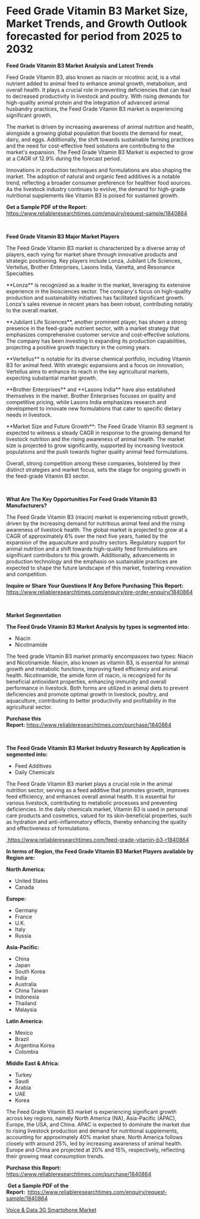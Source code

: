 <p><h1>Feed Grade Vitamin B3 Market Size, Market Trends, and Growth Outlook forecasted for period from 2025 to 2032</h1></p><p><strong>Feed Grade Vitamin B3 Market Analysis and Latest Trends</strong></p>
<p><p>Feed Grade Vitamin B3, also known as niacin or nicotinic acid, is a vital nutrient added to animal feed to enhance animal growth, metabolism, and overall health. It plays a crucial role in preventing deficiencies that can lead to decreased productivity in livestock and poultry. With rising demands for high-quality animal protein and the integration of advanced animal husbandry practices, the Feed Grade Vitamin B3 market is experiencing significant growth.</p><p>The market is driven by increasing awareness of animal nutrition and health, alongside a growing global population that boosts the demand for meat, dairy, and eggs. Additionally, the shift towards sustainable farming practices and the need for cost-effective feed solutions are contributing to the market's expansion. The Feed Grade Vitamin B3 Market is expected to grow at a CAGR of 12.9% during the forecast period. </p><p>Innovations in production techniques and formulations are also shaping the market. The adoption of natural and organic feed additives is a notable trend, reflecting a broader consumer preference for healthier food sources. As the livestock industry continues to evolve, the demand for high-grade nutritional supplements like Vitamin B3 is poised for sustained growth.</p></p>
<p><strong>Get a Sample PDF of the Report:&nbsp;</strong> <a href="https://www.reliableresearchtimes.com/enquiry/request-sample/1840864?utm_campaign=2040&utm_medium=2&utm_source=Github&utm_content=ia&utm_term=03022025&utm_id=feed-grade-vitamin-b3">https://www.reliableresearchtimes.com/enquiry/request-sample/1840864</a></p>
<p>&nbsp;</p>
<p><strong>Feed Grade Vitamin B3 Major Market Players</strong></p>
<p><p>The Feed Grade Vitamin B3 market is characterized by a diverse array of players, each vying for market share through innovative products and strategic positioning. Key players include Lonza, Jubilant Life Sciences, Vertellus, Brother Enterprises, Lasons India, Vanetta, and Resonance Specialties.</p><p>**Lonza** is recognized as a leader in the market, leveraging its extensive experience in the biosciences sector. The company's focus on high-quality production and sustainability initiatives has facilitated significant growth. Lonza's sales revenue in recent years has been robust, contributing notably to the overall market.</p><p>**Jubilant Life Sciences**, another prominent player, has shown a strong presence in the feed-grade nutrient sector, with a market strategy that emphasizes comprehensive customer service and cost-effective solutions. The company has been investing in expanding its production capabilities, projecting a positive growth trajectory in the coming years.</p><p>**Vertellus** is notable for its diverse chemical portfolio, including Vitamin B3 for animal feed. With strategic expansions and a focus on innovation, Vertellus aims to enhance its reach in the key agricultural markets, expecting substantial market growth.</p><p>**Brother Enterprises** and **Lasons India** have also established themselves in the market. Brother Enterprises focuses on quality and competitive pricing, while Lasons India emphasizes research and development to innovate new formulations that cater to specific dietary needs in livestock.</p><p>**Market Size and Future Growth**: The Feed Grade Vitamin B3 segment is expected to witness a steady CAGR in response to the growing demand for livestock nutrition and the rising awareness of animal health. The market size is projected to grow significantly, supported by increasing livestock populations and the push towards higher quality animal feed formulations. </p><p>Overall, strong competition among these companies, bolstered by their distinct strategies and market focus, sets the stage for ongoing growth in the feed-grade Vitamin B3 sector.</p></p>
<p>&nbsp;</p>
<p><strong>What Are The Key Opportunities For Feed Grade Vitamin B3 Manufacturers?</strong></p>
<p><p>The Feed Grade Vitamin B3 (niacin) market is experiencing robust growth, driven by the increasing demand for nutritious animal feed and the rising awareness of livestock health. The global market is projected to grow at a CAGR of approximately 6% over the next five years, fueled by the expansion of the aquaculture and poultry sectors. Regulatory support for animal nutrition and a shift towards high-quality feed formulations are significant contributors to this growth. Additionally, advancements in production technology and the emphasis on sustainable practices are expected to shape the future landscape of this market, fostering innovation and competition.</p></p>
<p><strong>Inquire or Share Your Questions If Any Before Purchasing This Report:</strong> <a href="https://www.reliableresearchtimes.com/enquiry/pre-order-enquiry/1840864?utm_campaign=2040&utm_medium=2&utm_source=Github&utm_content=ia&utm_term=03022025&utm_id=feed-grade-vitamin-b3">https://www.reliableresearchtimes.com/enquiry/pre-order-enquiry/1840864</a></p>
<p>&nbsp;</p>
<p><strong>Market Segmentation</strong></p>
<p><strong>The Feed Grade Vitamin B3 Market Analysis by types is segmented into:</strong></p>
<p><ul><li>Niacin</li><li>Nicotinamide</li></ul></p>
<p><p>The feed grade Vitamin B3 market primarily encompasses two types: Niacin and Nicotinamide. Niacin, also known as vitamin B3, is essential for animal growth and metabolic functions, improving feed efficiency and animal health. Nicotinamide, the amide form of niacin, is recognized for its beneficial antioxidant properties, enhancing immunity and overall performance in livestock. Both forms are utilized in animal diets to prevent deficiencies and promote optimal growth in livestock, poultry, and aquaculture, contributing to better productivity and profitability in the agricultural sector.</p></p>
<p><strong>Purchase this Report:&nbsp;</strong><a href="https://www.reliableresearchtimes.com/purchase/1840864?utm_campaign=2040&utm_medium=2&utm_source=Github&utm_content=ia&utm_term=03022025&utm_id=feed-grade-vitamin-b3">https://www.reliableresearchtimes.com/purchase/1840864</a></p>
<p>&nbsp;</p>
<p><strong>The Feed Grade Vitamin B3 Market Industry Research by Application is segmented into:</strong></p>
<p><ul><li>Feed Additives</li><li>Daily Chemicals</li></ul></p>
<p><p>The Feed Grade Vitamin B3 market plays a crucial role in the animal nutrition sector, serving as a feed additive that promotes growth, improves feed efficiency, and enhances overall animal health. It is essential for various livestock, contributing to metabolic processes and preventing deficiencies. In the daily chemicals market, Vitamin B3 is used in personal care products and cosmetics, valued for its skin-beneficial properties, such as hydration and anti-inflammatory effects, thereby enhancing the quality and effectiveness of formulations.</p></p>
<p><a href="https://www.reliableresearchtimes.com/feed-grade-vitamin-b3-r1840864?utm_campaign=2040&utm_medium=2&utm_source=Github&utm_content=ia&utm_term=03022025&utm_id=feed-grade-vitamin-b3">&nbsp;https://www.reliableresearchtimes.com/feed-grade-vitamin-b3-r1840864</a></p>
<p><strong>In terms of Region, the Feed Grade Vitamin B3 Market Players available by Region are:</strong></p>
<p>
    <p> <strong> North America: </strong>
        <ul>
            <li>United States</li>
            <li>Canada</li>
        </ul>
        </p> 
    <p> <strong> Europe: </strong>
        <ul>
            <li>Germany</li>
            <li>France</li>
            <li>U.K.</li>
            <li>Italy</li>
            <li>Russia</li>
        </ul>
        </p> 
    <p> <strong> Asia-Pacific: </strong>
        <ul>
            <li>China</li>
            <li>Japan</li>
            <li>South Korea</li>
            <li>India</li>
            <li>Australia</li>
            <li>China Taiwan</li>
            <li>Indonesia</li>
            <li>Thailand</li>
            <li>Malaysia</li>
        </ul>
        </p> 
    <p> <strong> Latin America: </strong>
        <ul>
            <li>Mexico</li>
            <li>Brazil</li>
            <li>Argentina Korea</li>
            <li>Colombia</li>
        </ul>
        </p> 
    <p> <strong> Middle East & Africa: </strong>
        <ul>
            <li>Turkey</li>
            <li>Saudi</li>
            <li>Arabia</li>
            <li>UAE</li>
            <li>Korea</li>
        </ul>
    </p>
    </p>
<p><p>The Feed Grade Vitamin B3 market is experiencing significant growth across key regions, namely North America (NA), Asia-Pacific (APAC), Europe, the USA, and China. APAC is expected to dominate the market due to rising livestock production and demand for nutritional supplements, accounting for approximately 40% market share. North America follows closely with around 25%, led by increasing awareness of animal health. Europe and China are projected at 20% and 15%, respectively, reflecting their growing meat consumption trends.</p></p>
<p><strong>Purchase this Report: </strong><a href="https://www.reliableresearchtimes.com/purchase/1840864?utm_campaign=2040&utm_medium=2&utm_source=Github&utm_content=ia&utm_term=03022025&utm_id=feed-grade-vitamin-b3">https://www.reliableresearchtimes.com/purchase/1840864</a></p>
<p>&nbsp;<strong>Get a Sample PDF of the Report:&nbsp;&nbsp;</strong><a href="https://www.reliableresearchtimes.com/enquiry/request-sample/1840864?utm_campaign=2040&utm_medium=2&utm_source=Github&utm_content=ia&utm_term=03022025&utm_id=feed-grade-vitamin-b3">https://www.reliableresearchtimes.com/enquiry/request-sample/1840864</a></p>
<p><strong></strong></p>
<p><p><a href="https://github.com/MonroeBullock54/Market-Research-Report-List-1/blob/main/voice-data-3g-smartphone-market.md?utm_campaign=2040&utm_medium=2&utm_source=Github&utm_content=ia&utm_term=03022025&utm_id=feed-grade-vitamin-b3">Voice & Data 3G Smartphone Market</a></p></p>